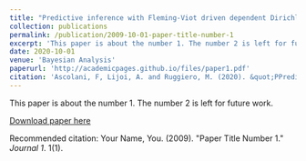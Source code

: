 ```yaml
---
title: "Predictive inference with Fleming-Viot driven dependent Dirichlet processes"
collection: publications
permalink: /publication/2009-10-01-paper-title-number-1
excerpt: 'This paper is about the number 1. The number 2 is left for future work.'
date: 2020-10-01
venue: 'Bayesian Analysis'
paperurl: 'http://academicpages.github.io/files/paper1.pdf'
citation: 'Ascolani, F, Lijoi, A. and Ruggiero, M. (2020). &quot;PPredictive inference with Fleming-Viot driven dependent Dirichlet processes.&quot; <i>Bayesian Analysis</i>. In press.'
---
```

This paper is about the number 1. The number 2 is left for future work.

[Download paper here](http://academicpages.github.io/files/paper1.pdf)

Recommended citation: Your Name, You. (2009). "Paper Title Number 1." <i>Journal 1</i>. 1(1).
